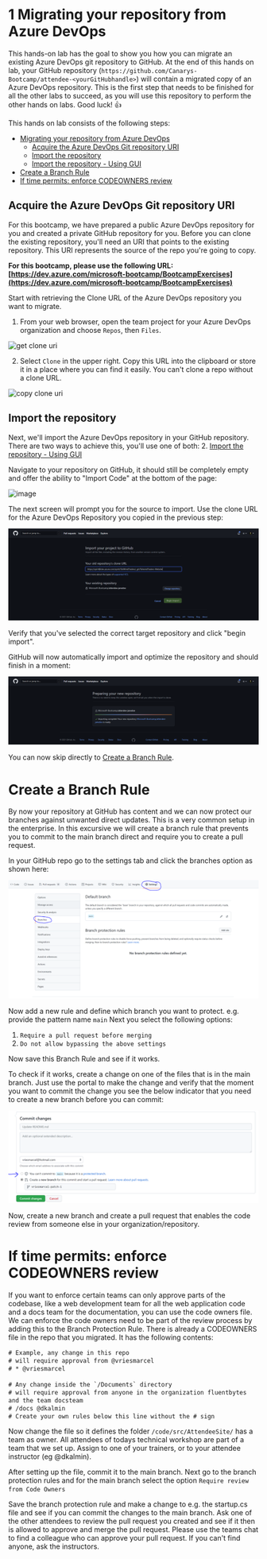 # 1 Migrating your repository from Azure DevOps
This hands-on lab has the goal to show you how you can migrate an existing Azure DevOps git repository to GitHub. At the end of this hands on lab, your GitHub repository (`https://github.com/Canarys-Bootcamp/attendee-<yourGitHubhandle>`) will contain a migrated copy of an Azure DevOps repository. This is the first step that needs to be finished for all the other labs to succeed, as you will use this repository to perform the other hands on labs. Good luck! 👍

This hands on lab consists of the following steps:
- [Migrating your repository from Azure DevOps](#11-migrating-your-repository-from-azure-devops)
  - [Acquire the Azure DevOps Git repository URI](#acquire-the-azure-devops-git-repository-uri)
  - [Import the repository](#import-the-repository)
  - [Import the repository - Using GUI](#import-the-repository---using-gui)
- [Create a Branch Rule](#create-a-branch-rule)
- [If time permits: enforce CODEOWNERS review](#if-time-permits-enforce-codeowners-review)

## Acquire the Azure DevOps Git repository URI
For this bootcamp, we have prepared a public Azure DevOps repository for you and created a private GitHub repository for you. Before you can clone the existing repository, you'll need an URI that points to the existing repository. This URI represents the source of the repo you're going to copy. 

**For this bootcamp, please use the following URL: [https://dev.azure.com/microsoft-bootcamp/BootcampExercises](https://dev.azure.com/microsoft-bootcamp/BootcampExercises)**

Start with retrieving the Clone URL of the Azure DevOps repository you want to migrate.
1. From your web browser, open the team project for your Azure DevOps organization and choose `Repos`, then `Files`.

![get clone uri](https://docs.microsoft.com/en-us/azure/devops/repos/git/media/clone-repo/repos-files.png?view=azure-devops)

2. Select `Clone` in the upper right. Copy this URL into the clipboard or store it in a place where you can find it easily. You can't clone a repo without a clone URL.

![copy clone uri](https://docs.microsoft.com/en-us/azure/devops/repos/git/media/get_clone_url.gif?view=azure-devops) 

## Import the repository
Next, we'll import the Azure DevOps repository in your GitHub repository. There are two ways to achieve this, you'll use one of both: 
2. [Import the repository - Using GUI](#import-the-repository---using-gui)

Navigate to your repository on GitHub, it should still be completely empty and offer the ability to "Import Code" at the bottom of the page:

![image](https://github.com/Canarys-Bootcamp/Bootcamp-labs/assets/95218310/8f6cd20d-ecf1-4168-ab29-945949c6c8eb)



The next screen will prompt you for the source to import. Use the clone URL for the Azure DevOps Repository you copied in the previous step:

![Import Code - Set Source](../images/import-code-provide-source.png)

Verify that you've selected the correct target repository and click "begin import".

GitHub will now automatically import and optimize the repository and should finish in a moment:

![Import Code - Finished](../images/import-code-finished.png)

You can now skip directly to [Create a Branch Rule](#create-a-branch-rule).

# Create a Branch Rule
By now your repository at GitHub has content and we can now protect our branches against unwanted direct updates. This is a very common setup in the enterprise.
In this excursive we will create a branch rule that prevents you to commit to the main branch direct and require you to create a pull request.

In your GitHub repo go to the settings tab and click the branches option as shown here:

![branch protection rules](../images/branch-protection-rules.png)

Now add a new rule and define which branch you want to protect. e.g. provide the pattern name `main`
Next you select the following options:
1. `Require a pull request before merging`
2. `Do not allow bypassing the above settings`

Now save this Branch Rule and see if it works.

To check if it works, create a change on one of the files that is in the main branch. Just use the portal to make the change and verify that the moment you want to commit the change you see the below indicator that you need to create a new branch before you can commit:

![create branch before commit](../images/branch-before-commit.png)

Now, create a new branch and create a pull request that enables the code review from someone else in your organization/repository.

# If time permits: enforce CODEOWNERS review

If you want to enforce certain teams can only approve parts of the codebase, like a web development team for all the web application code and a docs team for the documentation, you can use the code owners file. We can enforce the code owners need to be part of the review process by adding this to the Branch Protection Rule.
There is already a CODEOWNERS file in the repo that you migrated. It has the following contents:

```
# Example, any change in this repo 
# will require approval from @vriesmarcel
# * @vriesmarcel

# Any change inside the `/Documents` directory
# will require approval from anyone in the organization fluentbytes and the team docsteam
# /docs @dkalmin
# Create your own rules below this line without the # sign
```
Now change the file so it defines the folder `/code/src/AttendeeSite/` has a team as owner. All attendees of todays technical workshop are part of a team that we set up. Assign to one of your trainers, or to your attendee instructor (eg @dkalmin).

After setting up the file, commit it to the main branch.
Next go to the branch protection rules and for the main branch select the option `Require review from Code Owners`

Save the branch protection rule and make a change to e.g. the startup.cs file and see if you can commit the changes to the main branch. Ask one of the other attendees to review the pull request you created and see if it then is allowed to approve and merge the pull request. Please use the teams chat to find a colleague who can approve your pull request. If you can't find anyone, ask the instructors. 
